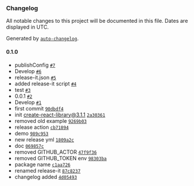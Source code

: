 ### Changelog

All notable changes to this project will be documented in this file. Dates are displayed in UTC.

Generated by [`auto-changelog`](https://github.com/CookPete/auto-changelog).

#### 0.1.0

- publishConfig [`#7`](https://github.com/codesyntax/ionic-react-header-collapse/pull/7)
- Develop [`#6`](https://github.com/codesyntax/ionic-react-header-collapse/pull/6)
- release-it.json [`#5`](https://github.com/codesyntax/ionic-react-header-collapse/pull/5)
- added release-it script [`#4`](https://github.com/codesyntax/ionic-react-header-collapse/pull/4)
- test [`#3`](https://github.com/codesyntax/ionic-react-header-collapse/pull/3)
- 0.0.1 [`#2`](https://github.com/codesyntax/ionic-react-header-collapse/pull/2)
- Develop [`#1`](https://github.com/codesyntax/ionic-react-header-collapse/pull/1)
- first commit [`90dbdf4`](https://github.com/codesyntax/ionic-react-header-collapse/commit/90dbdf410f9811d3fcdc3bc720ac8e1d4eb879cd)
- init create-react-library@3.1.1 [`2a30361`](https://github.com/codesyntax/ionic-react-header-collapse/commit/2a303615c8deea03cbf787b379f5e74ea099a91e)
- removed old example [`9269b03`](https://github.com/codesyntax/ionic-react-header-collapse/commit/9269b038ba1a00421f9b7d9a03cd2001994c232e)
- release action [`cb71894`](https://github.com/codesyntax/ionic-react-header-collapse/commit/cb7189459dc814a2f132afd3b4990877343c64fb)
- demo [`989c953`](https://github.com/codesyntax/ionic-react-header-collapse/commit/989c953288b3c93b0294582e98f13e844cd8fb25)
- new release yml [`1809a2c`](https://github.com/codesyntax/ionic-react-header-collapse/commit/1809a2c8e8b23f68169677520a99492fbde253d0)
- doc [`069857c`](https://github.com/codesyntax/ionic-react-header-collapse/commit/069857c6554f5da13433009e2e35097fb7fb32f4)
- removed GITHUB_ACTOR [`47f9f36`](https://github.com/codesyntax/ionic-react-header-collapse/commit/47f9f36b70c31648db1d5ad4f357d75dd7377645)
- removed GITHUB_TOKEN env [`98303ba`](https://github.com/codesyntax/ionic-react-header-collapse/commit/98303ba7846900c32276e10acda823b041c94b80)
- package name [`c1aa726`](https://github.com/codesyntax/ionic-react-header-collapse/commit/c1aa7263e6de2f8e4681f643f517aa0e4d750faa)
- renamed release-it [`87c8237`](https://github.com/codesyntax/ionic-react-header-collapse/commit/87c82371209ab0904ae47ae31e3f7da3de87f423)
- changelog added [`4d05493`](https://github.com/codesyntax/ionic-react-header-collapse/commit/4d054939f53dd46fc1e1a3c3429206e396e807e8)

